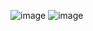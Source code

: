 ![image](https://github.com/MagyoDev/ProjetoWEB/assets/135189804/9e8bd55d-9577-4bdc-b8ee-99546684a723)
![image](https://github.com/MagyoDev/ProjetoWEB/assets/135189804/e028a8a7-7bd7-445a-adc8-57e1c2e07c29)
